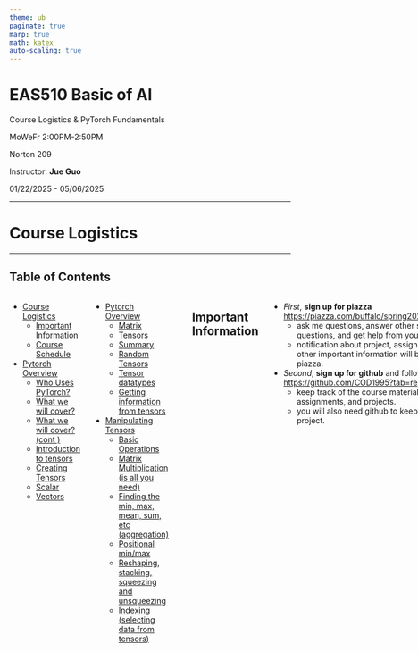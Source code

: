 ```yaml
---
theme: ub
paginate: true
marp: true
math: katex
auto-scaling: true
---
```


<!-- _backgroundImage: "url('../slides/title.png')" -->
<!-- _paginate: skip -->

# EAS510 Basic of AI

<span class="subtitle">Course Logistics & PyTorch Fundamentals</span>

<div class="course-info">
  <p>MoWeFr 2:00PM-2:50PM</p>
  <p>Norton 209</p>
  <p>Instructor: <strong>Jue Guo</strong></p>
  <p>01/22/2025 - 05/06/2025</p>
</div>

---
<!-- _backgroundImage: "url('../slides/title.png')" -->
<!-- _paginate: skip -->

# Course Logistics


---

## Table of Contents

<div class="columns">
<div>

- [Course Logistics](#course-logistics)
  - [Important Information](#important-information)
  - [Course Schedule](#course-schedule)
- [Pytorch Overview](#pytorch-overview)
  - [Who Uses PyTorch?](#who-uses-pytorch)
  - [What we will cover?](#what-we-will-cover)
  - [What we will cover? (cont )](#what-we-will-cover-cont-)
  - [Introduction to tensors](#introduction-to-tensors)
  - [Creating Tensors](#creating-tensors)
  - [Scalar](#scalar)
  - [Vectors](#vectors)


</div>

<div>

- [Pytorch Overview](#pytorch-overview)
  - [Matrix](#matrix)
  - [Tensors](#tensors)
  - [Summary](#summary)
  - [Random Tensors](#random-tensors)
  - [Tensor datatypes](#tensor-datatypes)
  - [Getting information from tensors](#getting-information-from-tensors)
- [Manipulating Tensors](#manipulating-tensors)
  - [Basic Operations](#basic-operations)
  - [Matrix Multiplication (is all you need)](#matrix-multiplication-is-all-you-need)
  - [Finding the min, max, mean, sum, etc (aggregation)](#finding-the-min-max-mean-sum-etc-aggregation)
  - [Positional min/max](#positional-minmax)
  - [Reshaping, stacking, squeezing and unsqueezing](#reshaping-stacking-squeezing-and-unsqueezing)
  - [Indexing (selecting data from tensors)](#indexing-selecting-data-from-tensors)

</div>



---

## Important Information

<div class="columns">
<div>

- *First*, **sign up for piazza** https://piazza.com/buffalo/spring2025/eas510lecai1
  - ask me questions, answer other students' questions, and get help from your peers.
  - notification about project, assignment, and other important information will be posted on piazza.
- *Second*, **sign up for github** and follow me on https://github.com/COD1995?tab=repositories
  - keep track of the course materials, assignments, and projects.
  - you will also need github to keep track of your project.

</div>

<div>

| Percentage | Letter Grade | Percentage | Letter Grade |
|------------|--------------|------------|--------------|
| 95-100     | A            | 70-74      | C+           |
| 90-94      | A-           | 65-69      | C            |
| 85-89      | B+           | 60-64      | C-           |
| 80-84      | B            | 55-59      | D            |
| 75-79      | B-           | 0-54       | F            |

| Component               | Weight / Details              |
|-------------------------|-------------------------------|
| *Attendance*              | 10% (Random Pop Quiz)         |
| *Programming Assignment*  | 30% (2 PA)                   |
| *Midterm*               | 30%                          |
| *Group Project*          | 30%                          |
</div>


---

## Course Schedule

| Week(s) & Approx. Dates            | Topics Covered                                         |
|------------------------------------|-------------------------------------------------------|
| Week 1 and Week 2 (Jan 22 – Feb 4) | PyTorch Fundamentals, PyTorch Workflow Fundamentals   |
| Week 3 and Week 4 (Feb 5 – Feb 18) | PyTorch Neural Network Classification & Computer Vision |
| Week 5 and Week 6 (Feb 19 – Mar 3) | Custom Datasets, Going Modular, and Transfer Learning |
| Week 7 (Mar 4 – Mar 10)            | Midterm (Coverage: Weeks 1–5) and Catch Up            |
| Week 8 (Mar 11 – Mar 16)           | Experiment Tracking & Paper Replicating (start)       |
| Mar 17 – Mar 22                    | **Spring Recess (No Classes)**                        |
| Week 9 (Mar 24 – Mar 29)           | Experiment Tracking & Paper Replicating (continued)   |
| Week 10, 11, 12, and 13 (Mar 30 – Apr 26) | Model Deployment & Project Presentation           |
| Week 14 and Week 15 (Apr 27 – May 6) | Project Presentation                                |


---

<!-- _backgroundImage: "url('../slides/title.png')" -->
<!-- _paginate: skip -->
# Pytorch Overview 

---
## Who Uses PyTorch?

<div class="columns">
<div>

**What is PyTorch?**
- [PyTorch](https://pytorch.org/) is an open source machine learning and deep learning framework.
- PyTorch allows you to manipulate and process data and write machine learning algorithms using Python code.
  
**Industry Adoption**

- Adopted by **Meta**, **Tesla**, **Microsoft**, and **OpenAI**.  
- Powers AI for self-driving cars, products, and research.  
- Example: Tesla's self-driving models ([DevCon 2019](https://youtu.be/oBklltKXtDE), [AI Day 2021](https://youtu.be/j0z4FweCy4M?t=2904)).

</div>
<div>

**Diverse Applications**

- **Agriculture**: Enables computer vision on tractors.  
  [Learn More](https://medium.com/pytorch/ai-for-ag-production-machine-learning-for-agriculture-e8cfdb9849a1).  
- Widely used in **research and industry**.  

![PyTorch Usage](https://raw.githubusercontent.com/mrdbourke/pytorch-deep-learning/main/images/00-pytorch-being-used-across-research-and-industry.png)

</div>
</div>

---

## What we will cover?

| **Topic** | **Contents** |
| ----- | ----- |
| **Introduction to tensors** | Tensors are the basic building block of all of machine learning and deep learning. |
| **Creating tensors** | Tensors can represent almost any kind of data (images, words, tables of numbers). |
| **Getting information from tensors** | If you can put information into a tensor, you'll want to get it out too. |
| **Manipulating tensors** | Machine learning algorithms (like neural networks) involve manipulating tensors in many different ways such as adding, multiplying, combining. |

---

## What we will cover? (cont )

| **Topic** | **Contents** |
| ----- | ----- |
| **Dealing with tensor shapes** | One of the most common issues in machine learning is dealing with shape mismatches (trying to mix wrong shaped tensors with other tensors). |
| **Indexing on tensors** | If you've indexed on a Python list or NumPy array, it's very similar with tensors, except they can have far more dimensions. |
| **Mixing PyTorch tensors and NumPy** | PyTorch plays with tensors ([`torch.Tensor`](https://pytorch.org/docs/stable/tensors.html)), NumPy likes arrays ([`np.ndarray`](https://numpy.org/doc/stable/reference/generated/numpy.ndarray.html)) sometimes you'll want to mix and match these. |
| **Reproducibility** | Machine learning is very experimental and since it uses a lot of *randomness* to work, sometimes you'll want that *randomness* to not be so random. |
| **Running tensors on GPU** | GPUs (Graphics Processing Units) make your code faster, PyTorch makes it easy to run your code on GPUs. |

---

## Introduction to tensors

<div class="columns">
<div>

**What are Tensors?**

- Tensors are the fundamental building block of machine learning.  
- They represent data in a numerical way.  
- Example: An image as a tensor with shape `[3, 224, 224]`:  
  - `3`: Colour channels (red, green, blue).  
  - `224`: Height in pixels.  
  - `224`: Width in pixels.  

In tensor-speak, this tensor has three dimensions:  
- `Colour channels`  
- `Height`  
- `Width`

</div>
<div>

![Example of going from an input image to a tensor representation of the image](https://raw.githubusercontent.com/mrdbourke/pytorch-deep-learning/main/images/00-tensor-shape-example-of-image.png)

**Let's Code!**
- Learn more about tensors by coding them.  

</div>
</div>

---
## Creating Tensors

- PyTorch loves tensors, and they’re fundamental to machine learning.  
- Tensors represent data numerically, like an image as `[3, 224, 224]`:
  - `3`: Colour channels (red, green, blue).  
  - `224`: Height in pixels.  
  - `224`: Width in pixels.  

> **Note**: We'll focus on writing code and exploring PyTorch documentation to build familiarity.

**Let's start with scalars.**

---

## Scalar
<div class="columns">
<div>

- A scalar is a single number and in tensor-speak it's a zero dimension tensor.

    ```python 
    # Scalar
    scalar = torch.tensor(7)
    scalar
    ```

      tensor(7)

</div>
<div>

- `scalar.ndim` will return `0` because it's a scalar.
- What if we wanted to retrieve number from the tensor?
  
    ```python
    scalar.item()
    ```


      7 
</div>

---

## Vectors
<div class="columns">
<div>

- A vector is a single dimension tensor but can contain many numbers.
  - As in, you could have a vector [3, 2] to describe [bedrooms, bathrooms] in your house. Or you could have [3, 2, 2] to describe [bedrooms, bathrooms, car_parks] in your house.

    ```python
    # Vector
    vector = torch.tensor([7, 7])
    vector
    ```
        tensor([7, 7])
</div>

<div>

- `vector.ndim` will return `1` because it's a vector.
  - Trick, you can tell the number of dimensions a tensor in PyTorch has by the number of square brackets on the outside (`[`) and you only need to count one side.

- `vector.shape` will return `torch.Size([2])` because it's a vector with 2 elements.

</div>

---

## Matrix

<div class="columns">
<div>

- A matrix is a two-dimensional tensor.
  - You could have a matrix like `[[7, 8], [9, 10]]` to describe a 2x2 grid of numbers.

    ```python
    # Matrix
    matrix = torch.tensor([[7, 8], 
                           [9, 10]])
    matrix
    ```

        tensor([[ 7,  8],
                [ 9, 10]])

  - MATRIX has two dimensions (did you count the number of square brackets on the outside of one side?).
</div>

<div>

- What `shape` do you think the matrix tensor has?
  - `torch.Size([2, 2])` because it's a 2x2 matrix.

---

## Tensors

<div class="columns">

<div>

```python
# Tensor
TENSOR = torch.tensor([[[1, 2, 3],
                        [3, 6, 9],
                        [2, 4, 5]]])
TENSOR
```

    tensor([[[1, 2, 3],
            [3, 6, 9],
            [2, 4, 5]]])

- tensors can represent almost anything
- what about its shape? `TENSOR.shape` will return `torch.Size([1, 3, 3])`

</div>

<div>

![alt text](https://raw.githubusercontent.com/mrdbourke/pytorch-deep-learning/main/images/00-pytorch-different-tensor-dimensions.png)

---

## Summary


| Name | What is it? | Number of dimensions | Lower or upper (usually/example) |
| ----- | ----- | ----- | ----- |
| **scalar** | a single number | 0 | Lower (`a`) |
| **vector** | a number with direction (e.g. wind speed with direction) but can also have many other numbers | 1 | Lower (`y`) |
| **matrix** | a 2-dimensional array of numbers | 2 | Upper (`Q`) |
| **tensor** | an n-dimensional array of numbers | can be any number, a 0-dimension tensor is a scalar, a 1-dimension tensor is a vector | Upper (`X`) |

---

## Random Tensors

<div class="columns">

<div>
As a data scientist, 

- you can define how the machine learning model starts (initialization), looks at data (representation) and updates (optimization) its random numbers. This is something we will discuss later in the course.

```python 
# Create a random tensor of size (3, 4)
random_tensor = torch.rand(size=(3, 4))
random_tensor, random_tensor.dtype
```

    (tensor([[0.6541, 0.4807, 0.2162, 0.6168],
            [0.4428, 0.6608, 0.6194, 0.8620],
            [0.2795, 0.6055, 0.4958, 0.5483]]),
    torch.float32)

</div>

<div>
The flexibility of `torch.rand()` is that we can adjust the `size` to be whatever we want.

- For example, say you wanted a random tensor in the common image shape of `[224, 224, 3]` (`[height, width, color_channels`]).


```python
# Create a random tensor of size (224, 224, 3)
random_image_size_tensor = torch.rand(size=(224, 224, 3))
random_image_size_tensor.shape, random_image_size_tensor.ndim
```
    (torch.Size([224, 224, 3]), 3)

*please refer to the class notes to see how to create 0 and 1s tensor*
</div>

---

## Tensor datatypes 


There are many different [tensor datatypes available in PyTorch](https://pytorch.org/docs/stable/tensors.html#data-types).
- Generally if you see `torch.cuda` anywhere, the tensor is being used for GPU (since Nvidia GPUs use a computing toolkit called CUDA).

<div class="columns">
<div>

  ```python
  # Default datatype for tensors is float32
  float_32_tensor = torch.tensor([3.0, 6.0, 9.0],
                                dtype=None, # defaults to None, which is torch.float32 or whatever datatype is passed
                                device=None, # defaults to None, which uses the default tensor type
                                requires_grad=False) # if True, operations performed on the tensor are recorded 

  float_32_tensor.shape, float_32_tensor.dtype, float_32_tensor.device
  ```

    (torch.Size([3]), torch.float32, device='cpu')

</div>

<div>

```python
float_16_tensor = torch.tensor([3.0, 6.0, 9.0],
                               dtype=torch.float16) # torch.half would also work

float_16_tensor.dtype
```

The reason for all of these is to do with precision in computing.

---

## Getting information from tensors


<div class="columns">
<div>

- Once you've created a tensor, you'll want to get information from it.
  - `shape`: The length of each of the dimensions of the tensor.
  - `dtype`: The datatype of the tensor.
  - `device`: The device the tensor is stored on (e.g. `cpu` or `cuda`).

```python
# Create a tensor
some_tensor = torch.rand(3, 4)

# Find out details about it
print(some_tensor)
print(f"Shape of tensor: {some_tensor.shape}")
print(f"Datatype of tensor: {some_tensor.dtype}")
print(f"Device tensor is stored on: {some_tensor.device}") # will default to CPU
```
</div>

<div>


    tensor([[0.4688, 0.0055, 0.8551, 0.0646],
            [0.6538, 0.5157, 0.4071, 0.2109],
            [0.9960, 0.3061, 0.9369, 0.7008]])
    Shape of tensor: torch.Size([3, 4])
    Datatype of tensor: torch.float32
    Device tensor is stored on: cpu


- _"what shape are my tensors? what datatype are they and where are they stored? what shape, what datatype, where where where"_

---

<!-- _backgroundImage: "url('../slides/title.png')" -->
<!-- _paginate: skip -->

# Manipulating Tensors

---

## Basic Operations

<div class="columns">
<div>

Let's start with a few of the fundamental operations, addition, subtraction, multiplication. 

```python
# Create a tensor of values and add a number to it
tensor = torch.tensor([1, 2, 3])
tensor + 10
```

    tensor([11, 12, 13])


```python
# Multiply it by 10
tensor * 10
```

    tensor([10, 20, 30])

_Notice how the tensor values above didn't end up being tensor(`[110, 120, 130]`), this is because the values inside the tensor don't change unless they're reassigned._

</div>

<div>

```python
# Subtract and reassign
tensor = tensor - 10
tensor
```


    tensor([-9, -8, -7])



PyTorch also has a bunch of built-in functions like `torch.mul()` (short for multiplication) and `torch.add()` to perform basic operations.

- However, it's more common to use the operator symbols like * instead of `torch.mul()`

---

## Matrix Multiplication (is all you need)
One of the most common operations in machine learning and deep learning algorithms (like neural networks) is [matrix multiplication](https://www.mathsisfun.com/algebra/matrix-multiplying.html).

<div class="columns">
<div>

The main two rules for matrix multiplication to remember are:

1. The **inner dimensions** must match:
  * `(3, 2) @ (3, 2)` won't work
  * `(2, 3) @ (3, 2)` will work
  * `(3, 2) @ (2, 3)` will work
2. The resulting matrix has the shape of the **outer dimensions**:
 * `(2, 3) @ (3, 2)` -> `(2, 2)`
 * `(3, 2) @ (2, 3)` -> `(3, 3)`

> **Note:** "`@`" in Python is the symbol for matrix multiplication.

> **Resource:** You can see all of the rules for matrix multiplication using `torch.matmul()` [in the PyTorch documentation](https://pytorch.org/docs/stable/generated/torch.matmul.html).

</div>

<div>

For our `tensor` variable with values `[1, 2, 3]`:

| Operation | Calculation | Code |
| ----- | ----- | ----- |
| **Element-wise multiplication** | `[1*1, 2*2, 3*3]` = `[1, 4, 9]` | `tensor * tensor` |
| **Matrix multiplication** | `[1*1 + 2*2 + 3*3]` = `[14]` | `tensor.matmul(tensor)` |



```python
# Element-wise matrix multiplication
tensor * tensor
# Matrix multiplication
torch.matmul(tensor, tensor)
```

    tensor([1, 4, 9]), tensor(14)


---

## Finding the min, max, mean, sum, etc (aggregation)

Now we've seen a few ways to manipulate tensors, let's run through a few ways to aggregate them (go from more values to less values).

First we'll create a tensor and then find the max, min, mean and sum of it.

<div class="columns">
<div>

```python
# Create a tensor
x = torch.arange(0, 100, 10)
x
```
Now let's perform some aggregation.

```python
print(f"Minimum: {x.min()}")
print(f"Maximum: {x.max()}")
print(f"Mean: {x.type(torch.float32).mean()}") # won't work without float datatype
print(f"Sum: {x.sum()}")
```

    Minimum: 0
    Maximum: 90
    Mean: 45.0
    Sum: 450

</div>

<div>

> **Note:** You may find some methods such as `torch.mean()` require tensors to be in `torch.float32` (the most common) or another specific datatype, otherwise the operation will fail.

You can also do the same as above with `torch` methods.


```python
torch.max(x), torch.min(x), torch.mean(x.type(torch.float32)), torch.sum(x)
```

    (tensor(90), tensor(0), tensor(45.), tensor(450))

---

## Positional min/max

<div class="columns">
<div>

You can also find the index of a tensor where the max or minimum occurs with [`torch.argmax()`](https://pytorch.org/docs/stable/generated/torch.argmax.html) and [`torch.argmin()`](https://pytorch.org/docs/stable/generated/torch.argmin.html) respectively.

This is helpful incase you just want the position where the highest (or lowest) value is and not the actual value itself (we'll see this in a later section when using the [softmax activation function](https://pytorch.org/docs/stable/generated/torch.nn.Softmax.html)).

```python
# Create a tensor
tensor = torch.arange(10, 100, 10)
print(f"Tensor: {tensor}")

# Returns index of max and min values
print(f"Index where max value occurs: {tensor.argmax()}")
print(f"Index where min value occurs: {tensor.argmin()}")
```
</div>
<div>

    Tensor: tensor([10, 20, 30, 40, 50, 60, 70, 80, 90])
    Index where max value occurs: 8
    Index where min value occurs: 0


On the side note, you can **change tensor datatype**: 
- If one tensor is in `torch.float64` and another is in `torch.float32`, you might run into some errors.

- You can change the datatypes of tensors using [`torch.Tensor.type(dtype=None)`](https://pytorch.org/docs/stable/generated/torch.Tensor.type.html) where the `dtype` parameter is the datatype you'd like to use.

```python
# Create a tensor and check its datatype
tensor = torch.arange(10., 100., 10.)
tensor.dtype # torch.float32

# Create a float16 tensor
tensor_float16 = tensor.type(torch.float16)
tensor_float16
```

</div>

---

## Reshaping, stacking, squeezing and unsqueezing

It's difficult to convey the usefulness of these operations in a slide without hands-on machine learning experience. Consider the following operations as a reference.

| Method | One-line description |
| ----- | ----- |
| [`torch.reshape(input, shape)`](https://pytorch.org/docs/stable/generated/torch.reshape.html#torch.reshape) | Reshapes `input` to `shape` (if compatible), can also use `torch.Tensor.reshape()`. |
| [`Tensor.view(shape)`](https://pytorch.org/docs/stable/generated/torch.Tensor.view.html) | Returns a view of the original tensor in a different `shape` but shares the same data as the original tensor. |
| [`torch.stack(tensors, dim=0)`](https://pytorch.org/docs/1.9.1/generated/torch.stack.html) | Concatenates a sequence of `tensors` along a new dimension (`dim`), all `tensors` must be same size. |
| [`torch.squeeze(input)`](https://pytorch.org/docs/stable/generated/torch.squeeze.html) | Squeezes `input` to remove all the dimenions with value `1`. |
| [`torch.unsqueeze(input, dim)`](https://pytorch.org/docs/1.9.1/generated/torch.unsqueeze.html) | Returns `input` with a dimension value of `1` added at `dim`. |
| [`torch.permute(input, dims)`](https://pytorch.org/docs/stable/generated/torch.permute.html) | Returns a *view* of the original `input` with its dimensions permuted (rearranged) to `dims`. |

---

## Indexing (selecting data from tensors)

Sometimes you'll want to select specific data from tensors (for example, only the first column or second row).

<div class="columns">
<div>

```python
# Create a tensor
import torch
x = torch.arange(1, 10).reshape(1, 3, 3)
x, x.shape
```




    (tensor([[[1, 2, 3],
              [4, 5, 6],
              [7, 8, 9]]]),
     torch.Size([1, 3, 3]))



Indexing values goes outer dimension -> inner dimension (check out the square brackets).


```python
# Let's index bracket by bracket
print(f"First square bracket:\n{x[0]}")
print(f"Second square bracket: {x[0][0]}")
print(f"Third square bracket: {x[0][0][0]}")
```
</div>
<div>

    First square bracket:
    tensor([[1, 2, 3],
            [4, 5, 6],
            [7, 8, 9]])
    Second square bracket: tensor([1, 2, 3])
    Third square bracket: 1

You can also use `:` to specify "all values in this dimension" and then use a comma (`,`) to add another dimension.


```python
# Get all values of 0th dimension and the 0 index of 1st dimension
x[:, 0]
```




    tensor([[1, 2, 3]])








